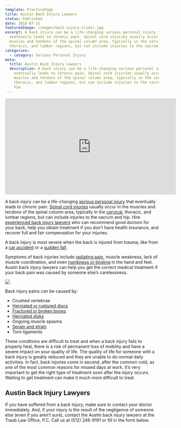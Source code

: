 ```yaml
---
template: PracticePage
title: Austin Back Injury Lawyers
status: Published
date: 2018-07-31
featuredImage: /images/back-injury-slider.jpg
excerpt: A back injury can be a life-changing serious personal injury that
  eventually leads to chronic pain. Spinal cord injuries usually occur in the
  muscles and tendons of the spinal column area, typically in the cervical,
  thoracic, and lumbar regions, but can include injuries to the sacrum and hip.
categories:
  - category: Serious Personal Injury
meta:
  title: Austin Back Injury Lawyers
  description: A back injury can be a life-changing serious personal injury that
    eventually leads to chronic pain. Spinal cord injuries usually occur in the
    muscles and tendons of the spinal column area, typically in the cervical,
    thoracic, and lumbar regions, but can include injuries to the sacrum and
    hip.
---
```


<iframe width="560" height="315" src="https://www.youtube.com/embed/o8_uXzwgH9I" frameborder="0" allow="accelerometer; autoplay; encrypted-media; gyroscope; picture-in-picture" allowfullscreen></iframe>


<!--StartFragment-->

A back injury can be a life-changing [serious personal injury](https://www.austinaccidentlawyer.com/personal-injury-services/serious-personal-injury/ "Austin Serious Personal Injury Attorney") that eventually leads to chronic pain. [Spinal cord injuries](https://www.austinaccidentlawyer.com/practice-areas/austin-spinal-cord-injury-lawyers/) usually occur in the muscles and tendons of the spinal column area, typically in the [cervical](https://www.austinaccidentlawyer.com/practice-areas/neck-injuries/), thoracic, and lumbar regions, but can include injuries to the sacrum and hip. Hire [experienced back injury lawyers](https://www.austinaccidentlawyer.com/practice-areas/serious-personal-injury/austin-back-injury-lawyers/) who can recommend good doctors for your back, help you obtain treatment if you don’t have health insurance, and recover full and fair compensation for your injuries.

A back injury is most severe when the back is injured from trauma, like from a [car accident](https://www.austinaccidentlawyer.com/practice-areas/back-injury-from-a-car-accident/) or a [sudden fall](https://www.austinaccidentlawyer.com/practice-areas/slip-and-fall-injury-lawyers/).

Symptoms of back injuries include [radiating pain](https://www.austinaccidentlawyer.com/radiating-pain/), muscle weakness, lack of muscle coordination, and even [numbness or tingling](https://www.austinaccidentlawyer.com/practice-areas/herniated-disk/) in the hand and feet. Austin back injury lawyers can help you get the correct medical treatment if your back pain was caused by someone else’s carelessness.

<!--EndFragment-->

![](/images/back-injury-lawyer.jpg)

<!--StartFragment-->

Back injury pains can be caused by:

* Crushed vertebrae
* [Herniated or ruptured discs](https://www.austinaccidentlawyer.com/practice-areas/herniated-disk/)
* [Fractured or broken bones](https://www.austinaccidentlawyer.com/practice-areas/broken-bone-injury-attorneys/)
* [Herniated disks](https://www.austinaccidentlawyer.com/practice-areas/herniated-disk/)
* Ongoing muscle spasms
* [Sprain and strain](https://www.austinaccidentlawyer.com/practice-areas/soft-tissue-damage-attorneys/)
* Torn ligaments

These conditions are difficult to treat and when a back injury fails to properly heal, there is a risk of permanent loss of mobility and have a severe impact on your quality of life. The quality of life for someone with a back injury is greatly reduced and they are unable to do normal daily activities. In fact, back injuries come in second, after the common cold, as one of the most common reasons for missed days at work. It’s very important to get the right type of treatment soon after the injury occurs. Waiting to get treatment can make it much more difficult to treat.

## Austin Back Injury Lawyers

If you have suffered from a back injury, make sure to contact your doctor immediately. And, if your injury is the result of the negligence of someone else (even if you aren’t sure), contact the Austin back injury lawyers at the Traub Law Office, P.C. Call us at (512) 246-9191 or fill in the form below.

<!--EndFragment-->